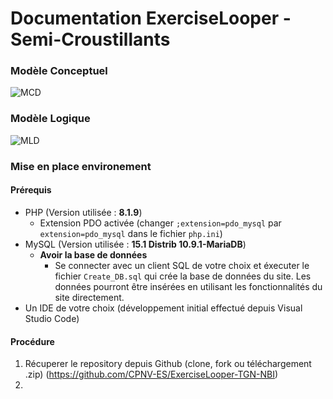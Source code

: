 # Documentation ExerciseLooper - Semi-Croustillants

### Modèle Conceptuel
![MCD](\images\MCD_ExerciseLooper.png)

### Modèle Logique
![MLD](\images\MLD_ExerciseLooper.png)

### Mise en place environement

#### Prérequis
- PHP (Version utilisée : **8.1.9**)
  - Extension PDO activée (changer `;extension=pdo_mysql` par `extension=pdo_mysql` dans le fichier `php.ini`)
- MySQL (Version utilisée : **15.1 Distrib 10.9.1-MariaDB**)
  - **Avoir la base de données**
    - Se connecter avec un client SQL de votre choix et éxecuter le fichier `Create_DB.sql` qui crée la base de données du site. Les données pourront être insérées en utilisant les fonctionnalités du site directement.
- Un IDE de votre choix (développement initial effectué depuis Visual Studio Code)

#### Procédure
1. Récuperer le repository depuis Github (clone, fork ou téléchargement .zip) (https://github.com/CPNV-ES/ExerciseLooper-TGN-NBI)
1. 